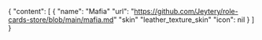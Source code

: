 {
  "content": [
    {
      "name": "Mafia"
      "url": "https://github.com/Jeytery/role-cards-store/blob/main/mafia.md"
      "skin" "leather_texture_skin"
      "icon": nil 
    }
  ]
}
